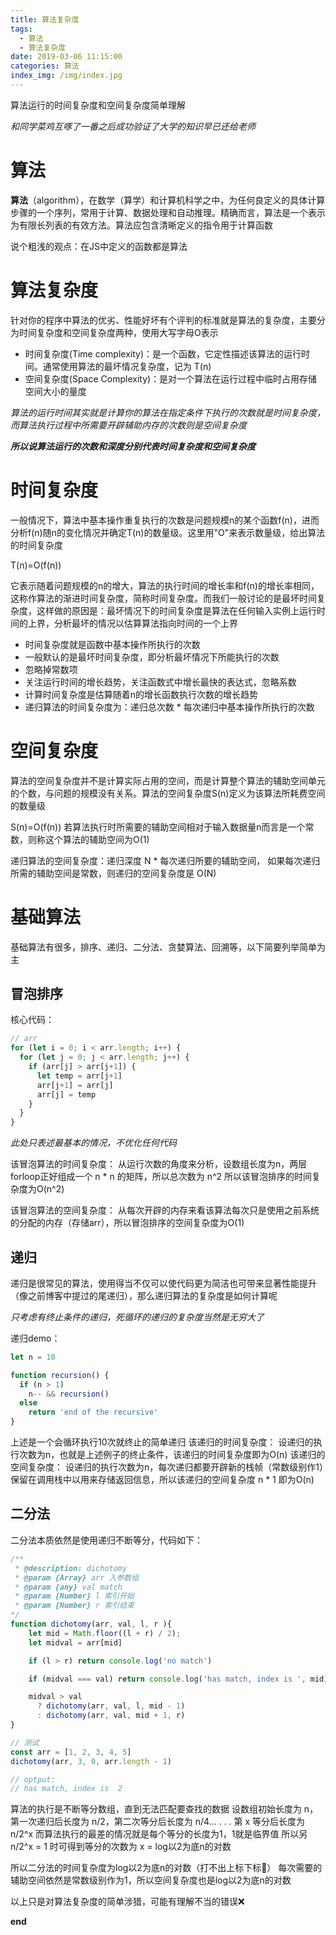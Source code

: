 ```yaml
---
title: 算法复杂度
tags:
  - 算法
  - 算法复杂度
date: 2019-03-06 11:15:00
categories: 算法
index_img: /img/index.jpg
---
```

算法运行的时间复杂度和空间复杂度简单理解
<!-- more -->
*和同学菜鸡互啄了一番之后成功验证了大学的知识早已还给老师*

# 算法
**算法**（algorithm），在数学（算学）和计算机科学之中，为任何良定义的具体计算步骤的一个序列，常用于计算、数据处理和自动推理。精确而言，算法是一个表示为有限长列表的有效方法。算法应包含清晰定义的指令用于计算函数

说个粗浅的观点：在JS中定义的函数都是算法

# 算法复杂度
针对你的程序中算法的优劣、性能好坏有个评判的标准就是算法的复杂度，主要分为时间复杂度和空间复杂度两种，使用大写字母O表示

- 时间复杂度(Time complexity)：是一个函数，它定性描述该算法的运行时间。通常使用算法的最坏情况复杂度，记为 T(n)
- 空间复杂度(Space Complexity)：是对一个算法在运行过程中临时占用存储空间大小的量度

*算法的运行时间其实就是计算你的算法在指定条件下执行的次数就是时间复杂度，而算法执行过程中所需要开辟辅助内存的次数则是空间复杂度*

***所以说算法运行的次数和深度分别代表时间复杂度和空间复杂度***

# 时间复杂度
一般情况下，算法中基本操作重复执行的次数是问题规模n的某个函数f(n)，进而分析f(n)随n的变化情况并确定T(n)的数量级。这里用"O"来表示数量级，给出算法的时间复杂度

T(n)=O(f(n))

它表示随着问题规模的n的增大，算法的执行时间的增长率和f(n)的增长率相同，这称作算法的渐进时间复杂度，简称时间复杂度。而我们一般讨论的是最坏时间复杂度，这样做的原因是：最坏情况下的时间复杂度是算法在任何输入实例上运行时间的上界，分析最坏的情况以估算算法指向时间的一个上界
- 时间复杂度就是函数中基本操作所执行的次数
- 一般默认的是最坏时间复杂度，即分析最坏情况下所能执行的次数
- 忽略掉常数项
- 关注运行时间的增长趋势，关注函数式中增长最快的表达式，忽略系数
- 计算时间复杂度是估算随着n的增长函数执行次数的增长趋势
- 递归算法的时间复杂度为：递归总次数 * 每次递归中基本操作所执行的次数

# 空间复杂度
算法的空间复杂度并不是计算实际占用的空间，而是计算整个算法的辅助空间单元的个数，与问题的规模没有关系。算法的空间复杂度S(n)定义为该算法所耗费空间的数量级

S(n)=O(f(n)) 若算法执行时所需要的辅助空间相对于输入数据量n而言是一个常数，则称这个算法的辅助空间为O(1)

递归算法的空间复杂度：递归深度 N * 每次递归所要的辅助空间， 如果每次递归所需的辅助空间是常数，则递归的空间复杂度是 O(N)

# 基础算法
基础算法有很多，排序、递归、二分法、贪婪算法、回溯等，以下简要列举简单为主

## 冒泡排序
核心代码：
```js
// arr
for (let i = 0; i < arr.length; i++) {
  for (let j = 0; j < arr.length; j++) {
    if (arr[j] > arr[j+1]) {
      let temp = arr[j+1]
      arr[j+1] = arr[j]
      arr[j] = temp
    }
  }
}
```
*此处只表述最基本的情况，不优化任何代码*

该冒泡算法的时间复杂度：
从运行次数的角度来分析，设数组长度为n，两层forloop正好组成一个 n * n 的矩阵，所以总次数为 n^2
所以该冒泡排序的时间复杂度为O(n^2)

该冒泡算法的空间复杂度：
从每次开辟的内存来看该算法每次只是使用之前系统的分配的内存（存储arr），所以冒泡排序的空间复杂度为O(1)

## 递归
递归是很常见的算法，使用得当不仅可以使代码更为简洁也可带来显著性能提升（像之前博客中提过的尾递归），那么递归算法的复杂度是如何计算呢

*只考虑有终止条件的递归，死循环的递归的复杂度当然是无穷大了*

递归demo：
```js
let n = 10

function recursion() {
  if (n > 1)
    n-- && recursion()
  else
    return 'end of the recursive'
}
```
上述是一个会循环执行10次就终止的简单递归
该递归的时间复杂度：
设递归的执行次数为n，也就是上述例子的终止条件，该递归的时间复杂度即为O(n)
该递归的空间复杂度：
设递归的执行次数为n，每次递归都要开辟新的栈帧（常数级别作1）保留在调用栈中以用来存储返回信息，所以该递归的空间复杂度 n * 1 即为O(n)

## 二分法
二分法本质依然是使用递归不断等分，代码如下：

```js
/**
 * @description: dichotomy
 * @param {Array} arr 入参数组
 * @param {any} val match
 * @param {Number} l 索引开始
 * @param {Number} r 索引结束
*/
function dichotomy(arr, val, l, r ){
    let mid = Math.floor((l + r) / 2);
    let midval = arr[mid]

    if (l > r) return console.log('no match')

    if (midval === val) return console.log('has match, index is ', mid)

    midval > val
      ? dichotomy(arr, val, l, mid - 1)
      : dichotomy(arr, val, mid + 1, r)
}

// 测试
const arr = [1, 2, 3, 4, 5]
dichotomy(arr, 3, 0, arr.length - 1)

// optput:
// has match, index is  2
```
算法的执行是不断等分数组，直到无法匹配要查找的数据
设数组初始长度为 n，第一次递归后长度为 n/2，第二次等分后长度为 n/4...
.
.
.
第 x 等分后长度为 n/2^x
而算法执行的最差的情况就是每个等分的长度为1，1就是临界值
所以另 n/2^x = 1 时可得到等分的次数为 x = log以2为底n的对数

所以二分法的时间复杂度为log以2为底n的对数（打不出上标下标🤕）
每次需要的辅助空间依然是常数级别作为1，所以空间复杂度也是log以2为底n的对数


以上只是对算法复杂度的简单涉猎，可能有理解不当的错误❌


**end**